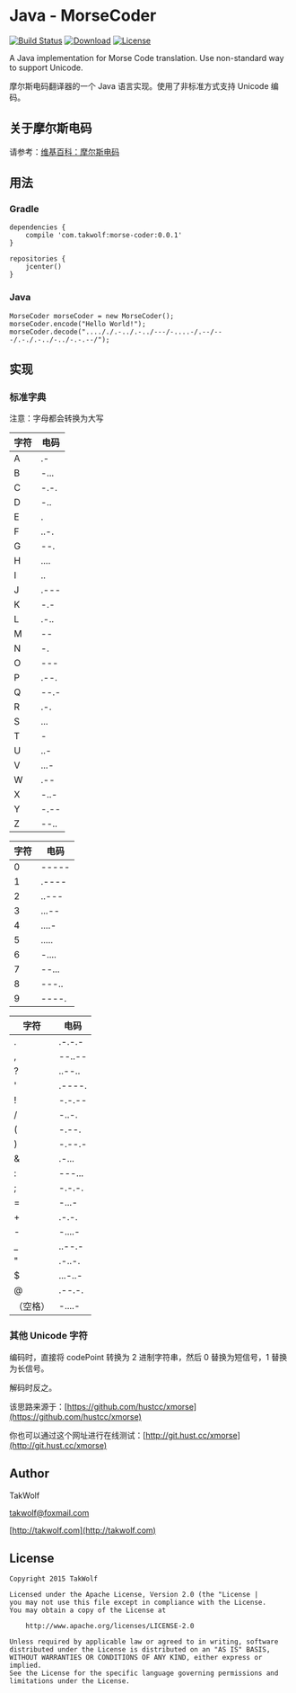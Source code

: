 # Java - MorseCoder #

[![Build Status](https://travis-ci.org/TakWolf/Java-MorseCoder.svg?branch=master)](https://travis-ci.org/TakWolf/Java-MorseCoder)
[![Download](https://api.bintray.com/packages/takwolf/maven/Java-MorseCoder/images/download.svg)](https://bintray.com/takwolf/maven/Java-MorseCoder/_latestVersion)
[![License](https://img.shields.io/github/license/TakWolf/Java-MorseCoder.svg?style=flat)](http://www.apache.org/licenses/LICENSE-2.0)

A Java implementation for Morse Code translation. Use non-standard way to support Unicode.

摩尔斯电码翻译器的一个 Java 语言实现。使用了非标准方式支持 Unicode 编码。

## 关于摩尔斯电码 ##

请参考：[维基百科：摩尔斯电码](https://zh.wikipedia.org/wiki/摩尔斯电码)

## 用法 ##

### Gradle ###

```
dependencies {
    compile 'com.takwolf:morse-coder:0.0.1'
}

repositories {
    jcenter()
}
```

### Java ###

```
MorseCoder morseCoder = new MorseCoder();
morseCoder.encode("Hello World!");
morseCoder.decode("...././.-../.-../---/-....-/.--/---/.-./.-../-../-.-.--/");
```

## 实现 ##

### 标准字典 ###

注意：字母都会转换为大写

| 字符 | 电码 |
|---|---|
| A | .- |
| B | -... |
| C | -.-. |
| D | -.. |
| E | . |
| F | ..-. |
| G | --. |
| H | .... |
| I | .. |
| J | .--- |
| K | -.- |
| L | .-.. |
| M | -- |
| N | -. |
| O | --- |
| P | .--. |
| Q | --.- |
| R | .-. |
| S | ... |
| T | - |
| U | ..- |
| V | ...- |
| W | .-- |
| X | -..- |
| Y | -.-- |
| Z | --.. |

| 字符 | 电码 |
|---|---|
| 0 | ----- |
| 1 | .---- |
| 2 | ..--- |
| 3 | ...-- |
| 4 | ....- |
| 5 | ..... |
| 6 | -.... |
| 7 | --... |
| 8 | ---.. |
| 9 | ----. |

| 字符 | 电码 |
|---|---|
| . | .-.-.- |
| , | --..-- |
| ? | ..--.. |
| ' | .----. |
| ! | -.-.-- |
| / | -..-. |
| ( | -.--. |
| ) | -.--.- |
| & | .-... |
| : | ---... |
| ; | -.-.-. |
| = | -...- |
| + | .-.-. |
| - | -....- |
| _ | ..--.- |
| " | .-..-. |
| $ | ...-..- |
| @ | .--.-. |
| （空格） | -....- |

### 其他 Unicode 字符 ###

编码时，直接将 codePoint 转换为 2 进制字符串，然后 0 替换为短信号，1 替换为长信号。

解码时反之。

该思路来源于：[https://github.com/hustcc/xmorse](https://github.com/hustcc/xmorse)

你也可以通过这个网址进行在线测试：[http://git.hust.cc/xmorse](http://git.hust.cc/xmorse)

## Author ##

TakWolf

[takwolf@foxmail.com](mailto:takwolf@foxmail.com)

[http://takwolf.com](http://takwolf.com)

## License ##

```
Copyright 2015 TakWolf

Licensed under the Apache License, Version 2.0 (the "License |
you may not use this file except in compliance with the License.
You may obtain a copy of the License at

    http://www.apache.org/licenses/LICENSE-2.0

Unless required by applicable law or agreed to in writing, software
distributed under the License is distributed on an "AS IS" BASIS,
WITHOUT WARRANTIES OR CONDITIONS OF ANY KIND, either express or implied.
See the License for the specific language governing permissions and
limitations under the License.
```
